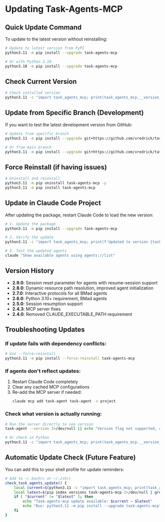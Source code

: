 # Updating Task-Agents-MCP

## Quick Update Command

To update to the latest version without reinstalling:

```bash
# Update to latest version from PyPI
python3.11 -m pip install --upgrade task-agents-mcp

# Or with Python 3.10
python3.10 -m pip install --upgrade task-agents-mcp
```

## Check Current Version

```bash
# Check installed version
python3.11 -c "import task_agents_mcp; print(task_agents_mcp.__version__)"
```

## Update from Specific Branch (Development)

If you want to test the latest development version from GitHub:

```bash
# Update from specific branch
python3.11 -m pip install --upgrade git+https://github.com/vredrick/task-agent.git@bmad-agents

# Or from main branch
python3.11 -m pip install --upgrade git+https://github.com/vredrick/task-agent.git
```

## Force Reinstall (if having issues)

```bash
# Uninstall and reinstall
python3.11 -m pip uninstall task-agents-mcp -y
python3.11 -m pip install task-agents-mcp
```

## Update in Claude Code Project

After updating the package, restart Claude Code to load the new version:

```bash
# 1. Update the package
python3.11 -m pip install --upgrade task-agents-mcp

# 2. Verify the update
python3.11 -c "import task_agents_mcp; print(f'Updated to version {task_agents_mcp.__version__}')"

# 3. Test the updated agents
claude "Show available agents using agents://list"
```

## Version History

- **2.9.0**: Session reset parameter for agents with resume-session support
- **2.8.0**: Dynamic resource path resolution, improved agent initialization
- **2.7.0**: Interactive protocols for all BMad agents
- **2.6.0**: Python 3.10+ requirement, BMad agents
- **2.5.0**: Session resumption support
- **2.4.3**: MCP server fixes
- **2.4.0**: Removed CLAUDE_EXECUTABLE_PATH requirement

## Troubleshooting Updates

### If update fails with dependency conflicts:
```bash
# Use --force-reinstall
python3.11 -m pip install --force-reinstall task-agents-mcp
```

### If agents don't reflect updates:
1. Restart Claude Code completely
2. Clear any cached MCP configurations
3. Re-add the MCP server if needed:
   ```bash
   claude mcp add task-agent task-agent -s project
   ```

### Check what version is actually running:
```bash
# Run the server directly to see version
task-agent --version 2>/dev/null || echo "Version flag not supported, check logs"

# Or check in Python
python3.11 -c "import task_agents_mcp; print(task_agents_mcp.__version__)"
```

## Automatic Update Check (Future Feature)

You can add this to your shell profile for update reminders:

```bash
# Add to ~/.bashrc or ~/.zshrc
check_task_agents_update() {
    local current=$(python3.11 -c "import task_agents_mcp; print(task_agents_mcp.__version__)" 2>/dev/null)
    local latest=$(pip index versions task-agents-mcp 2>/dev/null | grep "task-agents-mcp" | head -1 | grep -oE '[0-9]+\.[0-9]+\.[0-9]+')
    if [ "$current" != "$latest" ]; then
        echo "Task-agents-mcp update available: $current → $latest"
        echo "Run: python3.11 -m pip install --upgrade task-agents-mcp"
    fi
}
```